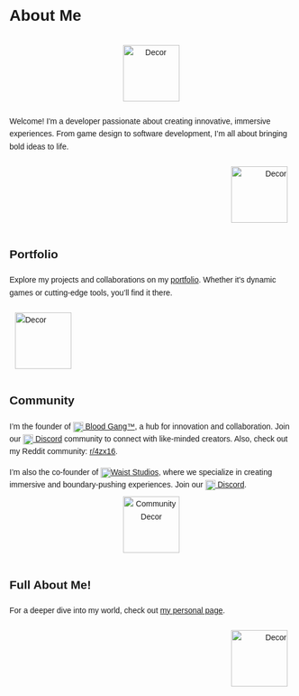 <div class="container" style="font-family: Arial, sans-serif; line-height: 1.6;">
    <h1>About Me</h1>
    <div style="text-align: center;">
        <img src="https://i.pinimg.com/474x/e9/37/81/e937815f025d49a1a58e8e65bd2dfe7c.jpg" alt="Decor" style="width: 100px; height: auto; margin: 10px;">
    </div>
    <p>
        Welcome! I'm a developer passionate about creating innovative, immersive experiences. From game design to software development, I’m all about bringing bold ideas to life.
    </p>
    <div style="text-align: right;">
        <img src="https://i.pinimg.com/474x/05/ab/43/05ab4366e593df75c266e54c183f81f8.jpg" alt="Decor" style="width: 100px; height: auto; margin: 10px;">
    </div>
    <h2>Portfolio</h2>
    <p>
        Explore my projects and collaborations on my <a href="https://4zx16-dev.carrd.co/#portfolio" target="_blank">portfolio</a>. Whether it's dynamic games or cutting-edge tools, you’ll find it there.
    </p>
    <div style="text-align: left;">
        <img src="https://i.pinimg.com/236x/6d/79/04/6d7904a07c8e16bf08d747da500ee33a.jpg" alt="Decor" style="width: 100px; height: auto; margin: 10px;">
    </div>
    <h2>Community</h2>
    <p>
        I’m the founder of <a href="https://bloodgang.carrd.co/" target="_blank">
        <img src="https://static.wixstatic.com/media/4585c8_562a61587130440b8df3e8d713ad29bf~mv2.png/v1/fill/w_70,h_75,al_c,q_85,usm_0.66_1.00_0.01,enc_avif,quality_auto/blood%20gang%20icon.png" alt="Blood Gang Icon" width="18" height="18" style="vertical-align:middle;"> Blood Gang™️</a>, 
        a hub for innovation and collaboration. Join our <a href="https://linkr.it/blood" target="_blank">
        <img src="https://camo.githubusercontent.com/f325113081dc63f083c93090b3f7ffb63f9b16e264e4ac44cf9cc80267c81395/68747470733a2f2f66696c65732e636174626f782e6d6f652f63756e7168662e706e67" alt="Discord Icon" width="18" height="18" style="vertical-align:middle;"> Discord</a> 
        community to connect with like-minded creators. Also, check out my Reddit community: <a href="https://reddit.com/r/4zx16" target="_blank">r/4zx16</a>.
    </p>
     I’m also the co-founder of <img src="https://cdn.discordapp.com/attachments/1314057054146531358/1328904040842526771/unknown.jpeg" alt="Waist Studios Icon" width="18" height="18" style="vertical-align:middle;"><a href="https://github.com/Waist-Studios-Inc" target="_blank">Waist Studios</a>, where we specialize in creating immersive and boundary-pushing experiences. Join our <a href="https://linkr.it/waist" target="_blank">
        <img src="https://camo.githubusercontent.com/f325113081dc63f083c93090b3f7ffb63f9b16e264e4ac44cf9cc80267c81395/68747470733a2f2f66696c65732e636174626f782e6d6f652f63756e7168662e706e67" alt="Discord Icon" width="18" height="18" style="vertical-align:middle;"> Discord</a>.
    <div style="text-align: center;">
        <img src="https://i.pinimg.com/236x/bf/f3/7a/bff37a30670aac26e3b0c565828cc3b7.jpg" alt="Community Decor" style="width: 100px; height: auto; margin: 10px;">
    </div>
    <h2>Full About Me!</h2>
    <p>
        For a deeper dive into my world, check out <a href="https://4zx16.carrd.co" target="_blank">my personal page</a>.
    </p>
    <div style="text-align: right;">
        <img src="https://i.pinimg.com/236x/4f/53/28/4f532850087a4c29dabb157b3a576083.jpg" alt="Decor" style="width: 100px; height: auto; margin: 10px;">
    </div>
</div>

